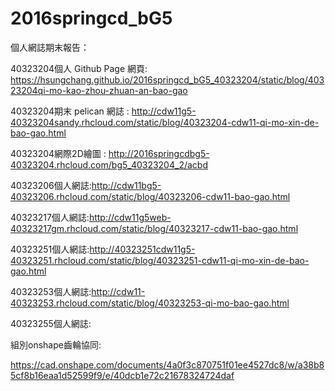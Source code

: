 # 2016springcd_bG5

個人網誌期末報告：

40323204個人 Github Page 網頁: https://hsungchang.github.io/2016springcd_bG5_40323204/static/blog/40323204qi-mo-kao-zhou-zhuan-an-bao-gao

40323204期末 pelican 網誌 :  http://cdw11g5-40323204sandy.rhcloud.com/static/blog/40323204-cdw11-qi-mo-xin-de-bao-gao.html

40323204網際2D繪圖 :  http://2016springcdbg5-40323204.rhcloud.com/bg5_40323204_2/acbd

40323206個人網誌:http://cdw11bg5-40323206.rhcloud.com/static/blog/40323206-cdw11-bao-gao.html

40323217個人網誌:http://cdw11g5web-40323217gm.rhcloud.com/static/blog/40323217-cdw11-bao-gao.html

40323251個人網誌:http://40323251cdw11g5-40323251.rhcloud.com/static/blog/40323251-cdw11-qi-mo-xin-de-bao-gao.html

40323253個人網誌:http://cdw11-40323253.rhcloud.com/static/blog/40323253-qi-mo-bao-gao.html

40323255個人網誌:


組別onshape齒輪協同: 

https://cad.onshape.com/documents/4a0f3c870751f01ee4527dc8/w/a38b85cf8b16eaa1d52599f9/e/40dcb1e72c21678324724daf

